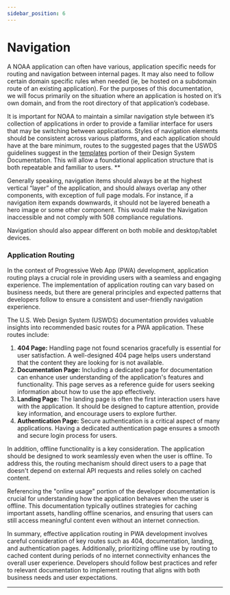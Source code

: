 ```yaml
---
sidebar_position: 6
---
```


# Navigation

A NOAA application can often have various, application specific needs for routing and navigation between internal pages. It may also need to follow certain domain specific rules when needed (ie, be hosted on a subdomain route of an existing application). For the purposes of this documentation, we will focus primarily on the situation where an application is hosted on it’s own domain, and from the root directory of that application’s codebase.

It is important for NOAA to maintain a similar navigation style between it’s collection of applications in order to provide a familiar interface for users that may be switching between applications. Styles of navigation elements should be consistent across various platforms, and each application should have at the bare minimum, routes to the suggested pages that the USWDS guidelines suggest in the [templates](https://designsystem.digital.gov/templates/) portion of their Design System Documentation. This will allow a foundational application structure that is both repeatable and familiar to users.
\*\*

Generally speaking, navigation items should always be at the highest vertical “layer” of the application, and should always overlap any other components, with exception of full page modals. For instance, if a navigation item expands downwards, it should not be layered beneath a hero image or some other component. This would make the Navigation inaccessible and not comply with 508 compliance regulations.

Navigation should also appear different on both mobile and desktop/tablet devices.

### Application Routing

In the context of Progressive Web App (PWA) development, application routing plays a crucial role in providing users with a seamless and engaging experience. The implementation of application routing can vary based on business needs, but there are general principles and expected patterns that developers follow to ensure a consistent and user-friendly navigation experience.

The U.S. Web Design System (USWDS) documentation provides valuable insights into recommended basic routes for a PWA application. These routes include:

1. **404 Page:** Handling page not found scenarios gracefully is essential for user satisfaction. A well-designed 404 page helps users understand that the content they are looking for is not available.
2. **Documentation Page:** Including a dedicated page for documentation can enhance user understanding of the application's features and functionality. This page serves as a reference guide for users seeking information about how to use the app effectively.
3. **Landing Page:** The landing page is often the first interaction users have with the application. It should be designed to capture attention, provide key information, and encourage users to explore further.
4. **Authentication Page:** Secure authentication is a critical aspect of many applications. Having a dedicated authentication page ensures a smooth and secure login process for users.

In addition, offline functionality is a key consideration. The application should be designed to work seamlessly even when the user is offline. To address this, the routing mechanism should direct users to a page that doesn't depend on external API requests and relies solely on cached content.

Referencing the "online usage" portion of the developer documentation is crucial for understanding how the application behaves when the user is offline. This documentation typically outlines strategies for caching important assets, handling offline scenarios, and ensuring that users can still access meaningful content even without an internet connection.

In summary, effective application routing in PWA development involves careful consideration of key routes such as 404, documentation, landing, and authentication pages. Additionally, prioritizing offline use by routing to cached content during periods of no internet connectivity enhances the overall user experience. Developers should follow best practices and refer to relevant documentation to implement routing that aligns with both business needs and user expectations.

---
